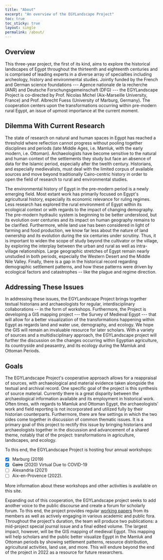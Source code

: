 ```yaml
---
title: "About"
excerpt: "An overview of the EGYLandscape Project"
toc: true
toc_sticky: true
layout: single
permalink: /about/
---
```


## Overview

This three-year project, the first of its kind, aims to explore the
historical landscapes of Egypt throughout the thirteenth and eighteenth
centuries and is comprised of leading experts in a diverse array of
specialties including archeology, history and environmental studies.
Jointly funded by the French and German science foundations --- Agence
nationale de la recherche (ANR) and Deutsche
Forschungsgemeinschaft (DFG) --- the EGYLandscape Project is co-directed
by Prof. Nicolas Michel (Aix-Marseille University, France) and Prof.
Albrecht Fuess (University of Marburg, Germany). The cooperation centers
upon the transformations occurring within pre-modern rural Egypt, an
issue of upmost importance at the current moment.

## Dilemma With Current Research

The state of research on natural and human spaces in Egypt has reached a
threshold where reflection cannot progress without pooling together
disciplines and periods (late Middle Ages, i.e. Mamluk, with the early
modern, i.e. Ottoman). Archaeologists have become sensitive to the
natural and human context of the settlements they study but face an
absence of data for the Islamic period, especially after the twelth
century. Historians, and especially medievalists, must deal with the
limited corpus of available sources and move beyond traditionally
Cairo-centric history in order to open the field of research to rural
and environmental studies.

The environmental history of Egypt in the pre-modern period is a newly
emerging field. Most extant work has primarily focused on Egypt's
agricultural history, especially its economic relevance for ruling
regimes. Less research has explored the rural environment of Egypt
within its ecological context or with regards to the impact of changing
demography. The pre-modern hydraulic system is beginning to be better
understood, but its evolution over centuries and its impact on human
geography remains to be clarified. Furthermore, while land use has been
considered in light of farming and food production, we know far less
about the nature of land ownership and its evolution during the six
centuries under scrutiny. Thus, it is important to widen the scope of
study beyond the cultivator or the village, by exploring the interplay
between the urban and rural as well as intra-village relationships.
Large geographic stretches of Egypt remain nearly unstudied in both
periods, especially the Western Desert and the Middle Nile Valley.
Finally, there is a gap in the historical record regarding demographic
settlement patterns, and how these patterns were driven by ecological
factors and catastrophes -- like the plague and regime direction.

## Addressing These Issues

In addressing these issues, the EGYLandscape Project brings together
textual historians and archaeologists for regular, interdisciplinary
collaborations -- in the form of workshops. Furthermore, the Project is
developing a GIS mapping project --- the Survey of Medieval Egypt ---
that will allow for a better visualization of the transformations
happening within Egypt as regards land and water use, demography, and
ecology. We hope the GIS will remain an invaluable resource for later
scholars. With a variety of sources and a multidisciplinary approach,
the EGYLandscape project will further the discussion on the changes
occurring within Egyptian agriculture, its countryside and peasantry,
and its ecology during the Mamluk and Ottoman Periods.

## Goals

The EGYLandscape Project's cooperative approach allows for a reappraisal
of sources, with archaeological and material evidence taken alongside
the textual and archival record. One specific goal of the project is
this synthesis of source material. Currently there is a great disparity
between the archaeological information available and its employment in
historical work. Often times, with regards to Mamluk and Ottoman Egypt,
the archaeologists' work and field reporting is not incorporated and
utilized fully by their historian counterparts. Furthermore, there are
few settings in which the two sides come together in discussion of
common thematic issues. It is a primary goal of this project to rectify
this issue by bringing historians and archaeologists together in the
discussion and advancement of a shared theme, notably that of the
project: transformations in agriculture, landscapes, and ecology. 

To this end, the EGYLandscape Project is hosting four annual workshops:
- [x] Marburg (2019)
- [x] ~~Cairo~~ (2020) Virtual Due to COVID-19
- [ ] Alexandria (2021)
- [ ] Aix-en-Provence (2022).

More information about these workshops and other activities is
available on this site.

Expanding out of this cooperation, the EGYLandscape project seeks to add
another voice to the public discourse and create a forum for scholarly
forum. To this end, the project provides regular [working papers](https://www.egylandscape.org/papers/) from its
members as well as actively engaging in various academic and public
fora. Throughout the project's duration, the team will produce two
publications: a mid-project special journal issue and a final edited
volume. The largest impact, however, will be the GIS mapping of medieval
Egypt. This mapping will help scholars and the public better visualize
Egypt in the Mamluk and Ottoman periods by showing settlement patterns,
resource distribution, agricultural activities, land use, and more. This
will endure beyond the end of the project in 2022 as a resource for
future researchers.
